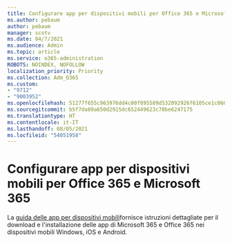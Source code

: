 ```yaml
---
title: Configurare app per dispositivi mobili per Office 365 e Microsoft 365
ms.author: pebaum
author: pebaum
manager: scotv
ms.date: 04/7/2021
ms.audience: Admin
ms.topic: article
ms.service: o365-administration
ROBOTS: NOINDEX, NOFOLLOW
localization_priority: Priority
ms.collection: Adm_O365
ms.custom:
- "9712"
- "9003952"
ms.openlocfilehash: 51277f655c963976dd4c00f895589d532092926f6105ce1c060bd33be9df6f94
ms.sourcegitcommit: b5f7da89a650d2915dc652449623c78be6247175
ms.translationtype: HT
ms.contentlocale: it-IT
ms.lasthandoff: 08/05/2021
ms.locfileid: "54051958"
---
```

# <a name="set-up-mobile-apps-for-office-365-and-microsoft-365"></a>Configurare app per dispositivi mobili per Office 365 e Microsoft 365

La [guida delle app per dispositivi mobili](https://go.microsoft.com/fwlink/?linkid=2142115)fornisce istruzioni dettagliate per il download e l'installazione delle app di Microsoft 365 e Office 365 nei dispositivi mobili Windows, iOS e Android.